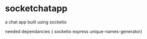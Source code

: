 # socketchatapp
a chat app built using socketio

needed dependancies {
socketio
express
unique-names-generator}
